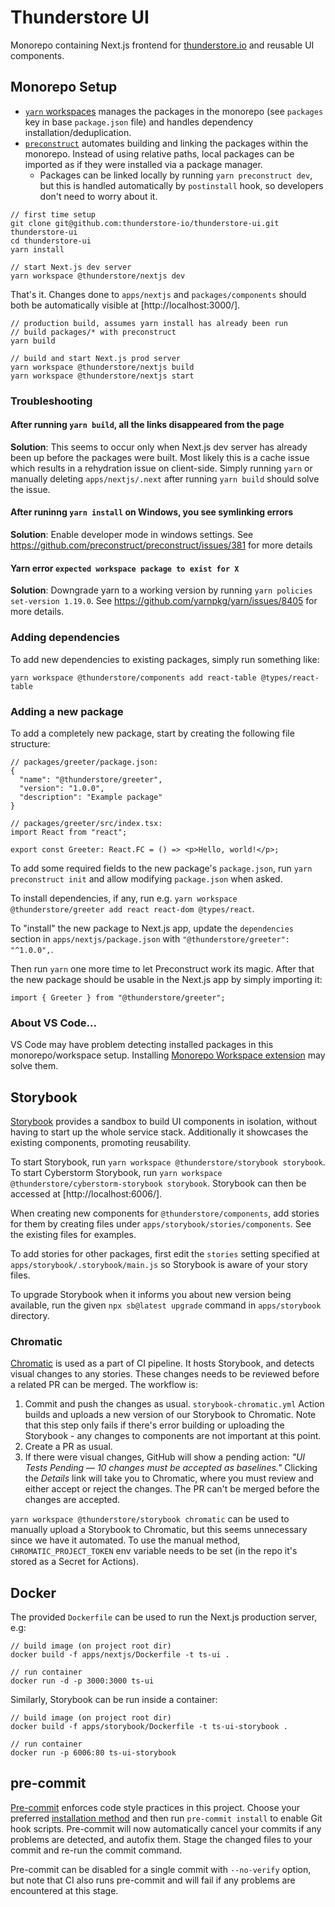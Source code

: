 # Thunderstore UI

Monorepo containing Next.js frontend for [thunderstore.io](https://thunderstore.io)
and reusable UI components.

## Monorepo Setup

- [`yarn` workspaces](https://classic.yarnpkg.com/en/docs/workspaces/) manages
  the packages in the monorepo (see `packages` key in base `package.json` file)
  and handles dependency installation/deduplication.
- [`preconstruct`](https://preconstruct.tools/) automates building and linking
  the packages within the monorepo. Instead of using relative paths, local
  packages can be imported as if they were installed via a package manager.
  - Packages can be linked locally by running `yarn preconstruct dev`, but this
    is handled automatically by `postinstall` hook, so developers don't need to
    worry about it.

```
// first time setup
git clone git@github.com:thunderstore-io/thunderstore-ui.git thunderstore-ui
cd thunderstore-ui
yarn install

// start Next.js dev server
yarn workspace @thunderstore/nextjs dev
```

That's it. Changes done to `apps/nextjs` and `packages/components` should both
be automatically visible at [http://localhost:3000/].

```
// production build, assumes yarn install has already been run
// build packages/* with preconstruct
yarn build

// build and start Next.js prod server
yarn workspace @thunderstore/nextjs build
yarn workspace @thunderstore/nextjs start
```

### Troubleshooting

#### After running `yarn build`, all the links disappeared from the page

**Solution**: This seems to occur only when Next.js dev server has already been
up before the packages were built. Most likely this is a cache issue which
results in a rehydration issue on client-side. Simply running `yarn` or manually
deleting `apps/nextjs/.next` after running `yarn build` should solve the issue.

#### After runinng `yarn install` on Windows, you see symlinking errors

**Solution**: Enable developer mode in windows settings.
See https://github.com/preconstruct/preconstruct/issues/381 for more details

#### Yarn error `expected workspace package to exist for X`

**Solution**: Downgrade yarn to a working version by running
`yarn policies set-version 1.19.0`. See
https://github.com/yarnpkg/yarn/issues/8405 for more details.

### Adding dependencies

To add new dependencies to existing packages, simply run something like:

```
yarn workspace @thunderstore/components add react-table @types/react-table
```

### Adding a new package

To add a completely new package, start by creating the following file structure:

```
// packages/greeter/package.json:
{
  "name": "@thunderstore/greeter",
  "version": "1.0.0",
  "description": "Example package"
}

// packages/greeter/src/index.tsx:
import React from "react";

export const Greeter: React.FC = () => <p>Hello, world!</p>;
```

To add some required fields to the new package's `package.json`, run
`yarn preconstruct init` and allow modifying `package.json` when asked.

To install dependencies, if any, run e.g.
`yarn workspace @thunderstore/greeter add react react-dom @types/react`.

To "install" the new package to Next.js app, update the `dependencies` section
in `apps/nextjs/package.json` with `"@thunderstore/greeter": "^1.0.0",`.

Then run `yarn` one more time to let Preconstruct work its magic. After that the
new package should be usable in the Next.js app by simply importing it:

```
import { Greeter } from "@thunderstore/greeter";
```

### About VS Code...

VS Code may have problem detecting installed packages in this monorepo/workspace
setup. Installing
[Monorepo Workspace extension](https://marketplace.visualstudio.com/items?itemName=folke.vscode-monorepo-workspace)
may solve them.

## Storybook

[Storybook](https://storybook.js.org/docs/react/get-started/introduction)
provides a sandbox to build UI components in isolation, without having to start
up the whole service stack. Additionally it showcases the existing components,
promoting reusability.

To start Storybook, run `yarn workspace @thunderstore/storybook storybook`.
To start Cyberstorm Storybook, run `yarn workspace @thunderstore/cyberstorm-storybook storybook`.
Storybook can then be accessed at [http://localhost:6006/].

When creating new components for `@thunderstore/components`, add stories for
them by creating files under `apps/storybook/stories/components`. See the
existing files for examples.

To add stories for other packages, first edit the `stories` setting specified
at `apps/storybook/.storybook/main.js` so Storybook is aware of your story
files.

To upgrade Storybook when it informs you about new version being available, run
the given `npx sb@latest upgrade` command in `apps/storybook` directory.

### Chromatic

[Chromatic](https://www.chromatic.com/docs/) is used as a part of CI pipeline.
It hosts Storybook, and detects visual changes to any stories. These changes
needs to be reviewed before a related PR can be merged. The workflow is:

1. Commit and push the changes as usual. `storybook-chromatic.yml` Action
   builds and uploads a new version of our Storybook to Chromatic. Note that
   this step only fails if there's error building or uploading the Storybook -
   any changes to components are not important at this point.
2. Create a PR as usual.
3. If there were visual changes, GitHub will show a pending action: _"UI Tests
   Pending — 10 changes must be accepted as baselines."_ Clicking the *Details*
   link will take you to Chromatic, where you must review and either accept or
   reject the changes. The PR can't be merged before the changes are accepted.

`yarn workspace @thunderstore/storybook chromatic` can be used to manually
upload a Storybook to Chromatic, but this seems unnecessary since we have it
automated. To use the manual method, `CHROMATIC_PROJECT_TOKEN` env variable
needs to be set (in the repo it's stored as a Secret for Actions).

## Docker

The provided `Dockerfile` can be used to run the Next.js production server, e.g:

```
// build image (on project root dir)
docker build -f apps/nextjs/Dockerfile -t ts-ui .

// run container
docker run -d -p 3000:3000 ts-ui
```

Similarly, Storybook can be run inside a container:

```
// build image (on project root dir)
docker build -f apps/storybook/Dockerfile -t ts-ui-storybook .

// run container
docker run -p 6006:80 ts-ui-storybook
```

## pre-commit

[Pre-commit](https://pre-commit.com/) enforces code style practices in this
project. Choose your preferred
[installation method](https://pre-commit.com/#install) and then run `pre-commit
install` to enable Git hook scripts. Pre-commit will now automatically cancel
your commits if any problems are detected, and autofix them. Stage the changed
files to your commit and re-run the commit command.

Pre-commit can be disabled for a single commit with `--no-verify` option, but
note that CI also runs pre-commit and will fail if any problems are encountered
at this stage.
